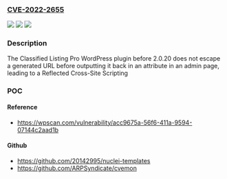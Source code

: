 ### [CVE-2022-2655](https://cve.mitre.org/cgi-bin/cvename.cgi?name=CVE-2022-2655)
![](https://img.shields.io/static/v1?label=Product&message=Classified%20Listing%20Pro%20-%20Classified%20ads%20%26%20Business%20Directory%20Plugin&color=blue)
![](https://img.shields.io/static/v1?label=Version&message=2.0.20%3C%202.0.20%20&color=brighgreen)
![](https://img.shields.io/static/v1?label=Vulnerability&message=CWE-79%20Cross-Site%20Scripting%20(XSS)&color=brighgreen)

### Description

The Classified Listing Pro WordPress plugin before 2.0.20 does not escape a generated URL before outputting it back in an attribute in an admin page, leading to a Reflected Cross-Site Scripting

### POC

#### Reference
- https://wpscan.com/vulnerability/acc9675a-56f6-411a-9594-07144c2aad1b

#### Github
- https://github.com/20142995/nuclei-templates
- https://github.com/ARPSyndicate/cvemon

